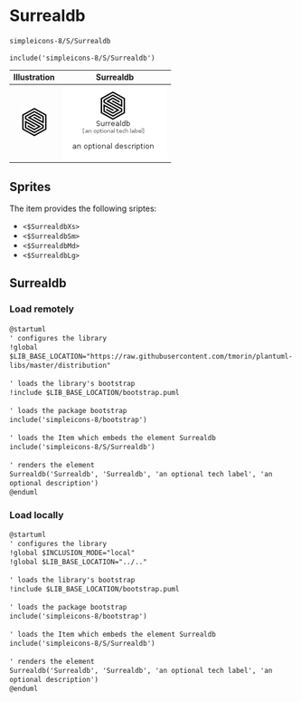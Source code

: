 # Surrealdb


```text
simpleicons-8/S/Surrealdb
```

```text
include('simpleicons-8/S/Surrealdb')
```



| Illustration | Surrealdb |
| :---: | :---: |
| ![illustration for Illustration](../../simpleicons-8/S/Surrealdb.png) | ![illustration for Surrealdb](../../simpleicons-8/S/Surrealdb.Local.png) |



## Sprites
The item provides the following sriptes:

- `<$SurrealdbXs>`
- `<$SurrealdbSm>`
- `<$SurrealdbMd>`
- `<$SurrealdbLg>`





## Surrealdb

### Load remotely
```plantuml
@startuml
' configures the library
!global $LIB_BASE_LOCATION="https://raw.githubusercontent.com/tmorin/plantuml-libs/master/distribution"

' loads the library's bootstrap
!include $LIB_BASE_LOCATION/bootstrap.puml

' loads the package bootstrap
include('simpleicons-8/bootstrap')

' loads the Item which embeds the element Surrealdb
include('simpleicons-8/S/Surrealdb')

' renders the element
Surrealdb('Surrealdb', 'Surrealdb', 'an optional tech label', 'an optional description')
@enduml
```

### Load locally
```plantuml
@startuml
' configures the library
!global $INCLUSION_MODE="local"
!global $LIB_BASE_LOCATION="../.."

' loads the library's bootstrap
!include $LIB_BASE_LOCATION/bootstrap.puml

' loads the package bootstrap
include('simpleicons-8/bootstrap')

' loads the Item which embeds the element Surrealdb
include('simpleicons-8/S/Surrealdb')

' renders the element
Surrealdb('Surrealdb', 'Surrealdb', 'an optional tech label', 'an optional description')
@enduml
```

